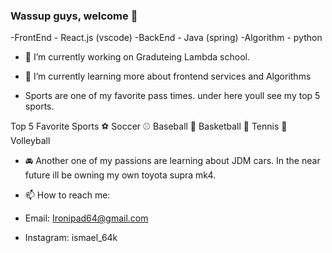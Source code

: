 ### Wassup guys, welcome 👋


-FrontEnd - React.js (vscode)
-BackEnd - Java (spring)
-Algorithm - python

- 🔭 I’m currently working on Graduteing Lambda school.
- 🌱 I’m currently learning more about frontend services and Algorithms

- Sports are one of my favorite pass times. under here youll see my top 5 sports.

Top 5 Favorite Sports
⚽️ Soccer
⚾️ Baseball
🏀 Basketball
🎾 Tennis
🏐 Volleyball

- 🚘 Another one of my passions are learning about JDM cars. In the near future ill be owning my own toyota supra mk4.


- 📫 How to reach me: 
- Email: Ironipad64@gmail.com
- Instagram: ismael_64k

